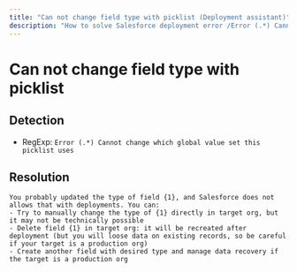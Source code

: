 ```yaml
---
title: "Can not change field type with picklist (Deployment assistant)"
description: "How to solve Salesforce deployment error /Error (.*) Cannot change which global value set this picklist uses"
---
```

<!-- markdownlint-disable MD013 -->
# Can not change field type with picklist

## Detection

- RegExp: `Error (.*) Cannot change which global value set this picklist uses`

## Resolution

```shell
You probably updated the type of field {1}, and Salesforce does not allows that with deployments. You can:
- Try to manually change the type of {1} directly in target org, but it may not be technically possible
- Delete field {1} in target org: it will be recreated after deployment (but you will loose data on existing records, so be careful if your target is a production org)
- Create another field with desired type and manage data recovery if the target is a production org
```
